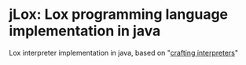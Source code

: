 # jLox: Lox programming language implementation in java

Lox interpreter implementation in java, based on "[crafting interpreters](http://www.craftinginterpreters.com/)"
